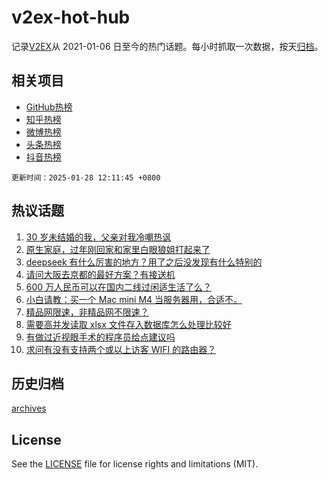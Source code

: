 # v2ex-hot-hub

 记录[V2EX](https://www.v2ex.com/)从 2021-01-06 日至今的热门话题。每小时抓取一次数据，按天[归档](archives)。
 
 ## 相关项目

- [GitHub热榜](https://github.com/lonnyzhang423/github-hot-hub)
- [知乎热榜](https://github.com/lonnyzhang423/zhihu-hot-hub)
- [微博热榜](https://github.com/lonnyzhang423/weibo-hot-hub)
- [头条热榜](https://github.com/lonnyzhang423/toutiao-hot-hub)
- [抖音热榜](https://github.com/lonnyzhang423/douyin-hot-hub)


 `更新时间：2025-01-28 12:11:45 +0800`

## 热议话题

1. [30 岁未结婚的我，父亲对我冷嘲热讽](https://www.v2ex.com/t/1108066)
1. [原生家庭，过年刚回家和家里白眼狼姐打起来了](https://www.v2ex.com/t/1108137)
1. [deepseek 有什么厉害的地方？用了之后没发现有什么特别的](https://www.v2ex.com/t/1108061)
1. [请问大阪去京都的最好方案？有接送机](https://www.v2ex.com/t/1108063)
1. [600 万人民币可以在国内二线过闲适生活了么？](https://www.v2ex.com/t/1108150)
1. [小白请教：买一个 Mac mini M4 当服务器用，合适不。](https://www.v2ex.com/t/1108122)
1. [精品网限速，非精品网不限速？](https://www.v2ex.com/t/1108079)
1. [需要高并发读取 xlsx 文件存入数据库怎么处理比较好](https://www.v2ex.com/t/1108060)
1. [有做过近视眼手术的程序员给点建议吗](https://www.v2ex.com/t/1108082)
1. [求问有没有支持两个或以上访客 WIFI 的路由器？](https://www.v2ex.com/t/1108107)

## 历史归档

[archives](archives)

## License

See the [LICENSE](LICENSE) file for license rights and limitations (MIT).
